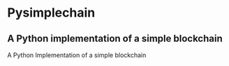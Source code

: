 # Pysimplechain
## A Python implementation of a simple blockchain
A Python Implementation of a simple blockchain
